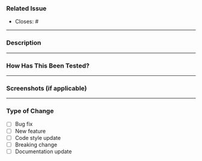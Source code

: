 ### Related Issue
- Closes: #<issue number>

---

### Description

<!-- Briefly describe the changes in this PR -->

---

### How Has This Been Tested?

<!-- Briefly describe how you tested the changes -->

---

### Screenshots (if applicable)

<!-- Add screenshots to show visual changes, if applicable -->

---

### Type of Change

<!-- Check the type of change this PR introduces -->

- [ ] Bug fix
- [ ] New feature
- [ ] Code style update
- [ ] Breaking change
- [ ] Documentation update
